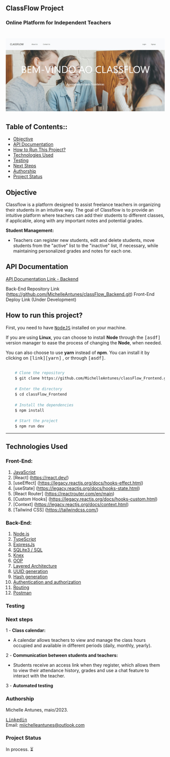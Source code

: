 ## ClassFlow Project

### Online Platform for Independent Teachers

<h1 align="center">
    <img alt="ProjetDev" title="ProjetDev" src="./src/assets/HomeImg.jpg" />
</h1>

## Table of Contents::

- <a href="#Objective"> Objective </a>
- <a href="#API Documentation - Backend"> API Documentation </a>
- <a href="#How to Run This Project?"> How to Run This Project? </a>
- <a href="#Technologies Used"> Technologies Used </a>
- <a href="#Testing"> Testing </a>
- <a href="# Next Steps"> Next Steps </a>
- <a href="#Authorship"> Authorship </a>
- <a href="#ProjectStatus"> Project Status </a>

## Objective

Classflow is a platform designed to assist freelance teachers in organizing their students in an intuitive way. The goal of Classflow is to provide an intuitive platform where teachers can add their students to different classes, if applicable, along with any important notes and potential grades.

**Student Management:**

- Teachers can register new students, edit and delete students, move students from the "active" list to the "inactive" list, if necessary, while maintaining personalized grades and notes for each one.

## API Documentation

[API Documentation Link - Backend](https://documenter.getpostman.com/view/25825355/2sA2r3amFv)

Back-End Repository Link (https://github.com/MichelleAntunes/classFlow_Backend.git)
Front-End Deploy Link (Under Development)

## How to run this project?

First, you need to have <kbd>[NodeJS](https://nodejs.org/en/download/)</kbd> installed on your machine.

If you are using **Linux**, you can choose to install **Node** through the <kbd>[asdf]</kbd> version manager to ease the process of changing the **Node**, when needed.

You can also choose to use **yarn** instead of **npm**. You can install it by clicking on <kbd>[link][yarn]</kbd> , or through <kbd>[asdf]</kbd>.

```bash

    # Clone the repository
    $ git clone https://github.com/MichelleAntunes/classFlow_Frontend.git

    # Enter the directory
    $ cd classFlow_Frontend

    # Install the dependencies
    $ npm install

    # Start the project
    $ npm run dev
```

---

## Technologies Used

### Front-End:

1. [JavaScript](https://www.javascript.com/)
2. [React] (https://react.dev/)
3. [useEffect] (https://legacy.reactjs.org/docs/hooks-effect.html)
4. [useState] (https://legacy.reactjs.org/docs/hooks-state.html)
5. [React Router] (https://reactrouter.com/en/main)
6. [Custom Hooks] (https://legacy.reactjs.org/docs/hooks-custom.html)
7. [Context] (https://legacy.reactjs.org/docs/context.html)
8. [Tailwind CSS] (https://tailwindcss.com/)

### Back-End:

1. [Node.js](https://nodejs.org/en)
2. [TypeScript](https://www.typescriptlang.org/)
3. [ExpressJs](https://expressjs.com/)
4. [SQLite3 / SQL](https://sqlite.org/index.html)
5. [Knex](https://knexjs.org/)
6. [OOP](https://pt.wikipedia.org/wiki/Programa%C3%A7%C3%A3o_orientada_a_objetos)
7. [Layered Architecture](https://pt.wikipedia.org/wiki/Arquitetura_multicamada)
8. [UUID generation](https://pt.wikipedia.org/wiki/Identificador_%C3%BAnico_universal)
9. [Hash generation](https://pt.wikipedia.org/wiki/Fun%C3%A7%C3%A3o_hash_criptogr%C3%A1fica)
10. [Authentication and authorization](https://pt.wikipedia.org/wiki/Autoriza%C3%A7%C3%A3o)
11. [Routing](https://acervolima.com/roteamento-em-node-js/)
12. [Postman](https://www.postman.com/)

### Testing

### Next steps

1 - **Class calendar:**

- A calendar allows teachers to view and manage the class hours occupied and available in different periods (daily, monthly, yearly).

2 - **Communication between students and teachers:**

- Students receive an access link when they register, which allows them to view their attendance history, grades and use a chat feature to interact with the teacher.

3 - **Automated testing**

### Authorship

Michelle Antunes, maio/2023.
<br>

<kbd>[Linkedin](www.linkedin.com/in/michelle-antunes-868b24156)</kbd>
<br>
Email: miichelleantunes@outlook.com

### Project Status

In process. ⏳
